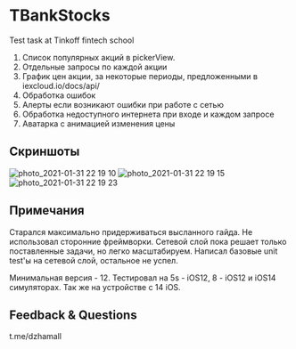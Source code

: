 # TBankStocks
Test task at Tinkoff fintech school

1. Список популярных акций в pickerView.
2. Отдельные запросы по каждой акции
3. График цен акции, за некоторые периоды, предложенными в iexcloud.io/docs/api/
4. Обработка ошибок
5. Алерты если возникают ошибки при работе с сетью
6. Обработка недоступного интернета при входе и каждом запросе
7. Аватарка с анимацией изменения цены

## Скриншоты 

![photo_2021-01-31 22 19 10](https://user-images.githubusercontent.com/31774902/106395650-7c273580-6414-11eb-9644-cde20ef18ca8.jpeg)
![photo_2021-01-31 22 19 15](https://user-images.githubusercontent.com/31774902/106395652-7d586280-6414-11eb-9ec4-7a4eb645a531.jpeg)
![photo_2021-01-31 22 19 23](https://user-images.githubusercontent.com/31774902/106395623-4eda8780-6414-11eb-9ff0-d981105248b0.jpeg)

## Примечания 

Старался максимально придерживаться высланного гайда. 
Не использовал сторонние фреймворки.
Сетевой слой пока решает только поставленные задачи, но легко масштабируем. Написал базовые unit test'ы на сетевой слой, остальное не успел.

Минимальная версия - 12. 
Тестировал на 5s - iOS12, 8 - iOS12 и iOS14 симуляторах. Так же на устройстве c 14 iOS.

## Feedback & Questions

t.me/dzhamall
